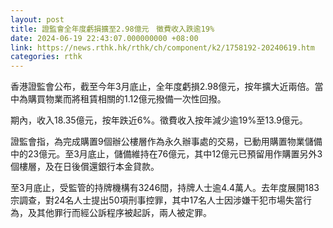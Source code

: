 ```yaml
---
layout: post
title: 證監會全年度虧損擴至2.98億元　徵費收入跌逾19%
date: 2024-06-19 22:43:07.000000000 +08:00
link: https://news.rthk.hk/rthk/ch/component/k2/1758192-20240619.htm
categories: rthk
---
```


香港證監會公布，截至今年3月底止，全年度虧損2.98億元，按年擴大近兩倍。當中為購買物業而將租賃相關的1.12億元撥備一次性回撥。

期內，收入18.35億元，按年跌近6%。徵費收入按年減少逾19%至13.9億元。

證監會指，為完成購置9個辦公樓層作為永久辦事處的交易，已動用購置物業儲備中的23億元。至3月底止，儲備維持在76億元，其中12億元已預留用作購置另外3個樓層，及在日後償還銀行本金貸款。

至3月底止，受監管的持牌機構有3246間，持牌人士逾4.4萬人。去年度展開183宗調查，對24名人士提出50項刑事控罪，其中17名人士因涉嫌干犯市場失當行為，及其他罪行而經公訴程序被起訴，兩人被定罪。
